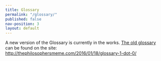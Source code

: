 ```yaml
---
title: Glossary
permalink: "/glossary/"
published: false
nav-position: 3
layout: default
---
```


A new version of the Glossary is currently in the works. [The old glossary](http://thephilosophersmeme.com/2016/01/18/glossary-1-dot-0/) can be found on the site: http://thephilosophersmeme.com/2016/01/18/glossary-1-dot-0/